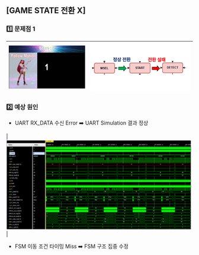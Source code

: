 ## [GAME STATE 전환 X]

### 1️⃣ 문제점 1 

| <img src="https://raw.githubusercontent.com/2735C/VGA_Motion_Recognition_Game/main/History/img/another/uart_troubleshooting.gif" width="380"> | <img src="https://raw.githubusercontent.com/2735C/VGA_Motion_Recognition_Game/main/History/img/hw/img_66.png" width="500"> |
|:--:|:--:|

### 2️⃣ 예상 원인
- UART RX_DATA 수신 Error ➡️ UART Simulation 결과 정상 

| <img src="https://raw.githubusercontent.com/2735C/VGA_Motion_Recognition_Game/main/History/img/hw/img_67.png" width="500"> |

- FSM 이동 조건 타이밍 Miss ➡️ FSM 구조 집중 수정